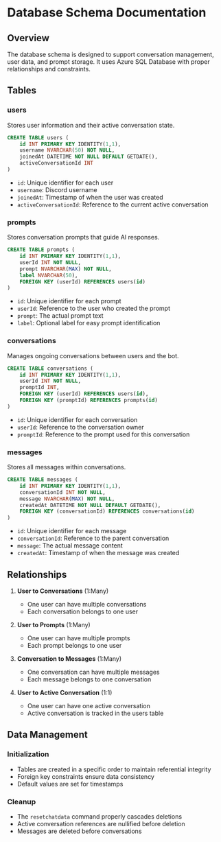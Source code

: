 # Database Schema Documentation

## Overview
The database schema is designed to support conversation management, user data, and prompt storage. It uses Azure SQL Database with proper relationships and constraints.

## Tables

### users
Stores user information and their active conversation state.
```sql
CREATE TABLE users (
    id INT PRIMARY KEY IDENTITY(1,1),
    username NVARCHAR(50) NOT NULL,
    joinedAt DATETIME NOT NULL DEFAULT GETDATE(),
    activeConversationId INT
)
```
- `id`: Unique identifier for each user
- `username`: Discord username
- `joinedAt`: Timestamp of when the user was created
- `activeConversationId`: Reference to the current active conversation

### prompts
Stores conversation prompts that guide AI responses.
```sql
CREATE TABLE prompts (
    id INT PRIMARY KEY IDENTITY(1,1),
    userId INT NOT NULL,
    prompt NVARCHAR(MAX) NOT NULL,
    label NVARCHAR(50),
    FOREIGN KEY (userId) REFERENCES users(id)
)
```
- `id`: Unique identifier for each prompt
- `userId`: Reference to the user who created the prompt
- `prompt`: The actual prompt text
- `label`: Optional label for easy prompt identification

### conversations
Manages ongoing conversations between users and the bot.
```sql
CREATE TABLE conversations (
    id INT PRIMARY KEY IDENTITY(1,1),
    userId INT NOT NULL,
    promptId INT,
    FOREIGN KEY (userId) REFERENCES users(id),
    FOREIGN KEY (promptId) REFERENCES prompts(id)
)
```
- `id`: Unique identifier for each conversation
- `userId`: Reference to the conversation owner
- `promptId`: Reference to the prompt used for this conversation

### messages
Stores all messages within conversations.
```sql
CREATE TABLE messages (
    id INT PRIMARY KEY IDENTITY(1,1),
    conversationId INT NOT NULL,
    message NVARCHAR(MAX) NOT NULL,
    createdAt DATETIME NOT NULL DEFAULT GETDATE(),
    FOREIGN KEY (conversationId) REFERENCES conversations(id)
)
```
- `id`: Unique identifier for each message
- `conversationId`: Reference to the parent conversation
- `message`: The actual message content
- `createdAt`: Timestamp of when the message was created

## Relationships

1. **User to Conversations** (1:Many)
   - One user can have multiple conversations
   - Each conversation belongs to one user

2. **User to Prompts** (1:Many)
   - One user can have multiple prompts
   - Each prompt belongs to one user

3. **Conversation to Messages** (1:Many)
   - One conversation can have multiple messages
   - Each message belongs to one conversation

4. **User to Active Conversation** (1:1)
   - One user can have one active conversation
   - Active conversation is tracked in the users table

## Data Management

### Initialization
- Tables are created in a specific order to maintain referential integrity
- Foreign key constraints ensure data consistency
- Default values are set for timestamps

### Cleanup
- The `resetchatdata` command properly cascades deletions
- Active conversation references are nullified before deletion
- Messages are deleted before conversations 